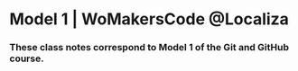 # Model 1 | WoMakersCode @Localiza

### These class notes correspond to Model 1 of the Git and GitHub course.